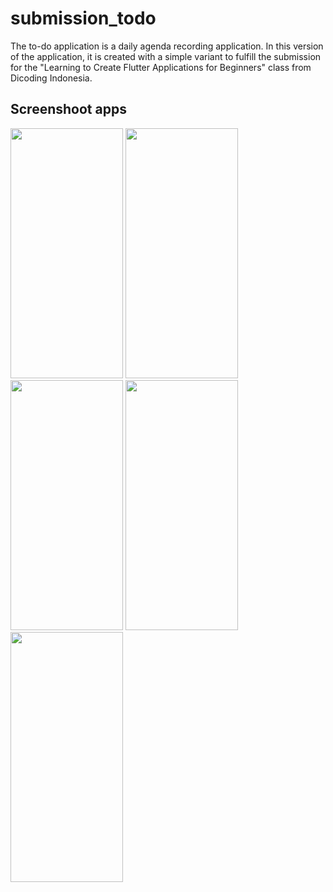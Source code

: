 # submission_todo

The to-do application is a daily agenda recording application. In this version of the application, it is created with a simple variant to fulfill the submission for the "Learning to Create Flutter Applications for Beginners" class from Dicoding Indonesia.

## Screenshoot apps
<img src="https://github.com/ramdansy/submission_todo-dicoding/assets/45748813/9036a6d9-6154-4994-a6d2-4563624d9a19.png" width="180" height="400">
<img src="https://github.com/ramdansy/submission_todo-dicoding/assets/45748813/caefb755-d384-4969-88cf-04596f0d21c9.png" width="180" height="400">
<img src="https://github.com/ramdansy/submission_todo-dicoding/assets/45748813/6b1cdd86-fa16-494b-8538-f6f47917b2a0.png" width="180" height="400">
<img src="https://github.com/ramdansy/submission_todo-dicoding/assets/45748813/30b5d137-8e6c-4667-8586-6fb967184882.png" width="180" height="400">
<img src="https://github.com/ramdansy/submission_todo-dicoding/assets/45748813/2c952749-94cb-4cae-b659-bf99e7d6fcdf.png" width="180" height="400">
